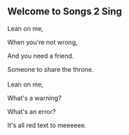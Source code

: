## Welcome to Songs 2 Sing

Lean on me,

When you're not wrong,

And you need a friend.

Someone to share the throne.
<br />
<br />
Lean on me,

What's a warning?

What's an error?

It's all red text to meeeeee.

